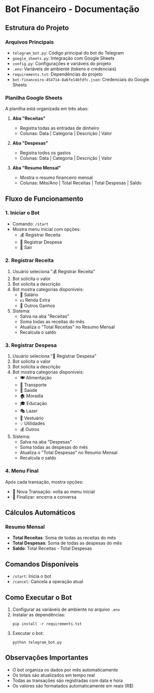 # Bot Financeiro - Documentação

## Estrutura do Projeto

### Arquivos Principais
- `telegram_bot.py`: Código principal do bot do Telegram
- `google_sheets.py`: Integração com Google Sheets
- `config.py`: Configurações e variáveis do projeto
- `.env`: Variáveis de ambiente (tokens e credenciais)
- `requirements.txt`: Dependências do projeto
- `bot-financeiro-454714-8a6fe14bfdfc.json`: Credenciais do Google Sheets

### Planilha Google Sheets
A planilha está organizada em três abas:

1. **Aba "Receitas"**
   - Registra todas as entradas de dinheiro
   - Colunas: Data | Categoria | Descrição | Valor

2. **Aba "Despesas"**
   - Registra todos os gastos
   - Colunas: Data | Categoria | Descrição | Valor

3. **Aba "Resumo Mensal"**
   - Mostra o resumo financeiro mensal
   - Colunas: Mês/Ano | Total Receitas | Total Despesas | Saldo

## Fluxo de Funcionamento

### 1. Iniciar o Bot
- Comando: `/start`
- Mostra menu inicial com opções:
  - 💰 Registrar Receita
  - 💸 Registrar Despesa
  - 🚪 Sair

### 2. Registrar Receita
1. Usuário seleciona "💰 Registrar Receita"
2. Bot solicita o valor
3. Bot solicita a descrição
4. Bot mostra categorias disponíveis:
   - 💼 Salário
   - 💵 Renda Extra
   - 🎁 Outros Ganhos
5. Sistema:
   - Salva na aba "Receitas"
   - Soma todas as receitas do mês
   - Atualiza o "Total Receitas" no Resumo Mensal
   - Recalcula o saldo

### 3. Registrar Despesa
1. Usuário seleciona "💸 Registrar Despesa"
2. Bot solicita o valor
3. Bot solicita a descrição
4. Bot mostra categorias disponíveis:
   - 🍽️ Alimentação
   - 🚗 Transporte
   - 💊 Saúde
   - 🏠 Moradia
   - 🎓 Educação
   - 🎭 Lazer
   - 👕 Vestuário
   - 💡 Utilidades
   - 💰 Outros
5. Sistema:
   - Salva na aba "Despesas"
   - Soma todas as despesas do mês
   - Atualiza o "Total Despesas" no Resumo Mensal
   - Recalcula o saldo

### 4. Menu Final
Após cada transação, mostra opções:
- 📝 Nova Transação: volta ao menu inicial
- 🚪 Finalizar: encerra a conversa

## Cálculos Automáticos

### Resumo Mensal
- **Total Receitas**: Soma de todas as receitas do mês
- **Total Despesas**: Soma de todas as despesas do mês
- **Saldo**: Total Receitas - Total Despesas

## Comandos Disponíveis
- `/start`: Inicia o bot
- `/cancel`: Cancela a operação atual

## Como Executar o Bot
1. Configurar as variáveis de ambiente no arquivo `.env`
2. Instalar as dependências:
   ```
   pip install -r requirements.txt
   ```
3. Executar o bot:
   ```
   python telegram_bot.py
   ```

## Observações Importantes
- O bot organiza os dados por mês automaticamente
- Os totais são atualizados em tempo real
- Todas as transações são registradas com data e hora
- Os valores são formatados automaticamente em reais (R$) 